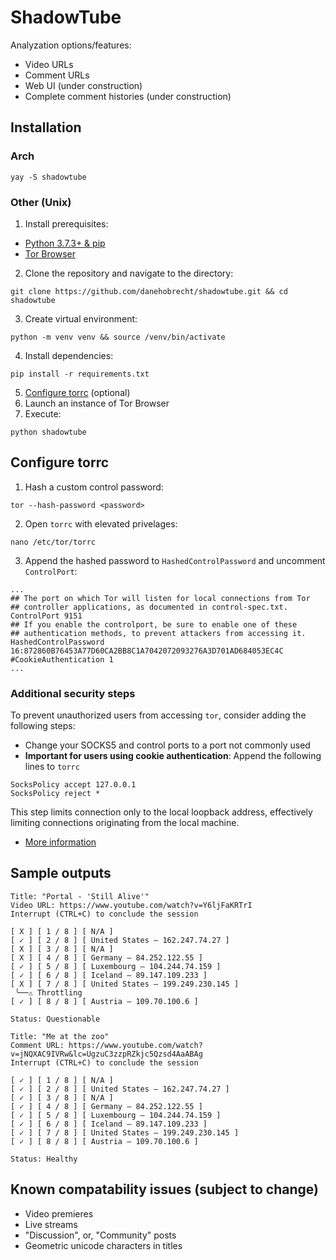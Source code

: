 # ShadowTube
Analyzation options/features:
- Video URLs
- Comment URLs
- Web UI (under construction)
- Complete comment histories (under construction)
## Installation
### Arch
`yay -S shadowtube`
### Other (Unix)
1. Install prerequisites:
 - [Python 3.7.3+ & pip](https://www.python.org/downloads/)
 - [Tor Browser](https://www.torproject.org/)
2. Clone the repository and navigate to the directory:
```
git clone https://github.com/danehobrecht/shadowtube.git && cd shadowtube
```
3. Create virtual environment:
```
python -m venv venv && source /venv/bin/activate
```
4. Install dependencies:
```
pip install -r requirements.txt
```
5. [Configure torrc](#configure-torrc) (optional)
6. Launch an instance of Tor Browser
7. Execute:
```
python shadowtube
```
## Configure torrc
1. Hash a custom control password:
```
tor --hash-password <password>
```
2. Open `torrc` with elevated privelages:
```
nano /etc/tor/torrc
```
3. Append the hashed password to `HashedControlPassword` and uncomment `ControlPort`:
```
...
## The port on which Tor will listen for local connections from Tor
## controller applications, as documented in control-spec.txt.
ControlPort 9151
## If you enable the controlport, be sure to enable one of these
## authentication methods, to prevent attackers from accessing it.
HashedControlPassword 16:872860B76453A77D60CA2BB8C1A7042072093276A3D701AD684053EC4C
#CookieAuthentication 1
...
```
### Additional security steps
To prevent unauthorized users from accessing `tor`, consider adding the following steps:
- Change your SOCKS5 and control ports to a port not commonly used
- **Important for users using cookie authentication**: Append the following lines to `torrc`
```
SocksPolicy accept 127.0.0.1
SocksPolicy reject *
```
This step limits connection only to the local loopback address, effectively limiting connections originating from the local machine.
- [More information](https://2019.www.torproject.org/docs/documentation.html.en#UpToSpeed)
## Sample outputs
```
Title: "Portal - 'Still Alive'"
Video URL: https://www.youtube.com/watch?v=Y6ljFaKRTrI
Interrupt (CTRL+C) to conclude the session

[ X ] [ 1 / 8 ] [ N/A ]
[ ✓ ] [ 2 / 8 ] [ United States — 162.247.74.27 ] 
[ X ] [ 3 / 8 ] [ N/A ]
[ X ] [ 4 / 8 ] [ Germany — 84.252.122.55 ]
[ ✓ ] [ 5 / 8 ] [ Luxembourg — 104.244.74.159 ]
[ ✓ ] [ 6 / 8 ] [ Iceland — 89.147.109.233 ]
[ X ] [ 7 / 8 ] [ United States — 199.249.230.145 ]
 ╰──⚠ Throttling
[ ✓ ] [ 8 / 8 ] [ Austria — 109.70.100.6 ]

Status: Questionable
```
```
Title: "Me at the zoo"
Comment URL: https://www.youtube.com/watch?v=jNQXAC9IVRw&lc=UgzuC3zzpRZkjc5Qzsd4AaABAg
Interrupt (CTRL+C) to conclude the session

[ ✓ ] [ 1 / 8 ] [ N/A ]
[ ✓ ] [ 2 / 8 ] [ United States — 162.247.74.27 ] 
[ ✓ ] [ 3 / 8 ] [ N/A ]
[ ✓ ] [ 4 / 8 ] [ Germany — 84.252.122.55 ]
[ ✓ ] [ 5 / 8 ] [ Luxembourg — 104.244.74.159 ]
[ ✓ ] [ 6 / 8 ] [ Iceland — 89.147.109.233 ]
[ ✓ ] [ 7 / 8 ] [ United States — 199.249.230.145 ]
[ ✓ ] [ 8 / 8 ] [ Austria — 109.70.100.6 ]

Status: Healthy
```
## Known compatability issues (subject to change)
- Video premieres
- Live streams
- "Discussion", or, "Community" posts
- Geometric unicode characters in titles